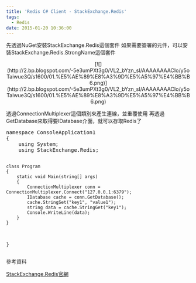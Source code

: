 ```yaml
---
title: 'Redis C# Client - StackExchange.Redis'
tags:
  - Redis
date: 2015-01-20 10:36:00
---
```


先透過NuGet安裝StackExchange.Redis這個套件
如果需要簽署的元件，可以安裝StackExchange.Redis.StrongName這個套件
<div class="separator" style="clear: both; text-align: center;"></div><div class="separator" style="clear: both; text-align: center;">[![](http://2.bp.blogspot.com/-5e3umPXt3g0/VL2_bYzn_sI/AAAAAAAACIo/y5oTaiwue3Q/s1600/01.%E5%AE%89%E8%A3%9D%E5%A5%97%E4%BB%B6.png)](http://2.bp.blogspot.com/-5e3umPXt3g0/VL2_bYzn_sI/AAAAAAAACIo/y5oTaiwue3Q/s1600/01.%E5%AE%89%E8%A3%9D%E5%A5%97%E4%BB%B6.png)</div>

透過ConnectionMultiplexer這個類別來產生連線，並重覆使用
再透過GetDatabase來取得要IDatabase介面，就可以存取Redis了
<div><pre class="brush:csharp">namespace ConsoleApplication1
{
    using System;
    using StackExchange.Redis;

    class Program
    {
        static void Main(string[] args)
        {
            ConnectionMultiplexer conn = ConnectionMultiplexer.Connect("127.0.0.1:6379");
            IDatabase cache = conn.GetDatabase();
            cache.StringSet("key1", "value1");
            string data = cache.StringGet("key1");
            Console.WriteLine(data);
        }
    }
}
</pre></div>

參考資料

[StackExchange.Redis官網](https://github.com/StackExchange/StackExchange.Redis)